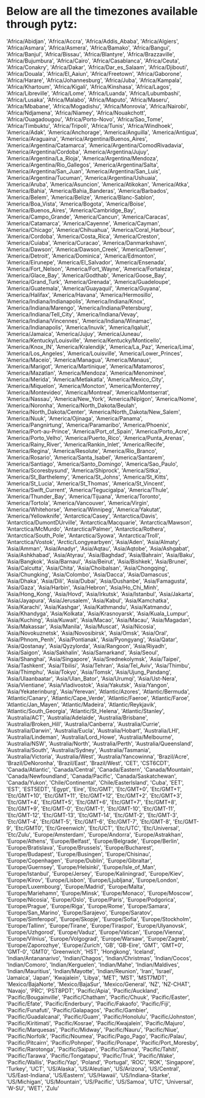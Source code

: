 # Below are all the timezones available through pytz:
 'Africa/Abidjan',
 'Africa/Accra',
 'Africa/Addis_Ababa',
 'Africa/Algiers',
 'Africa/Asmara',
 'Africa/Asmera',
 'Africa/Bamako',
 'Africa/Bangui',
 'Africa/Banjul',
 'Africa/Bissau',
 'Africa/Blantyre',
 'Africa/Brazzaville',
 'Africa/Bujumbura',
 'Africa/Cairo',
 'Africa/Casablanca',
 'Africa/Ceuta',
 'Africa/Conakry',
 'Africa/Dakar',
 'Africa/Dar_es_Salaam',
 'Africa/Djibouti',
 'Africa/Douala',
 'Africa/El_Aaiun',
 'Africa/Freetown',
 'Africa/Gaborone',
 'Africa/Harare',
 'Africa/Johannesburg',
 'Africa/Juba',
 'Africa/Kampala',
 'Africa/Khartoum',
 'Africa/Kigali',
 'Africa/Kinshasa',
 'Africa/Lagos',
 'Africa/Libreville',
 'Africa/Lome',
 'Africa/Luanda',
 'Africa/Lubumbashi',
 'Africa/Lusaka',
 'Africa/Malabo',
 'Africa/Maputo',
 'Africa/Maseru',
 'Africa/Mbabane',
 'Africa/Mogadishu',
 'Africa/Monrovia',
 'Africa/Nairobi',
 'Africa/Ndjamena',
 'Africa/Niamey',
 'Africa/Nouakchott',
 'Africa/Ouagadougou',
 'Africa/Porto-Novo',
 'Africa/Sao_Tome',
 'Africa/Timbuktu',
 'Africa/Tripoli',
 'Africa/Tunis',
 'Africa/Windhoek',
 'America/Adak',
 'America/Anchorage',
 'America/Anguilla',
 'America/Antigua',
 'America/Araguaina',
 'America/Argentina/Buenos_Aires',
 'America/Argentina/Catamarca',
 'America/Argentina/ComodRivadavia',
 'America/Argentina/Cordoba',
 'America/Argentina/Jujuy',
 'America/Argentina/La_Rioja',
 'America/Argentina/Mendoza',
 'America/Argentina/Rio_Gallegos',
 'America/Argentina/Salta',
 'America/Argentina/San_Juan',
 'America/Argentina/San_Luis',
 'America/Argentina/Tucuman',
 'America/Argentina/Ushuaia',
 'America/Aruba',
 'America/Asuncion',
 'America/Atikokan',
 'America/Atka',
 'America/Bahia',
 'America/Bahia_Banderas',
 'America/Barbados',
 'America/Belem',
 'America/Belize',
 'America/Blanc-Sablon',
 'America/Boa_Vista',
 'America/Bogota',
 'America/Boise',
 'America/Buenos_Aires',
 'America/Cambridge_Bay',
 'America/Campo_Grande',
 'America/Cancun',
 'America/Caracas',
 'America/Catamarca',
 'America/Cayenne',
 'America/Cayman',
 'America/Chicago',
 'America/Chihuahua',
 'America/Coral_Harbour',
 'America/Cordoba',
 'America/Costa_Rica',
 'America/Creston',
 'America/Cuiaba',
 'America/Curacao',
 'America/Danmarkshavn',
 'America/Dawson',
 'America/Dawson_Creek',
 'America/Denver',
 'America/Detroit',
 'America/Dominica',
 'America/Edmonton',
 'America/Eirunepe',
 'America/El_Salvador',
 'America/Ensenada',
 'America/Fort_Nelson',
 'America/Fort_Wayne',
 'America/Fortaleza',
 'America/Glace_Bay',
 'America/Godthab',
 'America/Goose_Bay',
 'America/Grand_Turk',
 'America/Grenada',
 'America/Guadeloupe',
 'America/Guatemala',
 'America/Guayaquil',
 'America/Guyana',
 'America/Halifax',
 'America/Havana',
 'America/Hermosillo',
 'America/Indiana/Indianapolis',
 'America/Indiana/Knox',
 'America/Indiana/Marengo',
 'America/Indiana/Petersburg',
 'America/Indiana/Tell_City',
 'America/Indiana/Vevay',
 'America/Indiana/Vincennes',
 'America/Indiana/Winamac',
 'America/Indianapolis',
 'America/Inuvik',
 'America/Iqaluit',
 'America/Jamaica',
 'America/Jujuy',
 'America/Juneau',
 'America/Kentucky/Louisville',
 'America/Kentucky/Monticello',
 'America/Knox_IN',
 'America/Kralendijk',
 'America/La_Paz',
 'America/Lima',
 'America/Los_Angeles',
 'America/Louisville',
 'America/Lower_Princes',
 'America/Maceio',
 'America/Managua',
 'America/Manaus',
 'America/Marigot',
 'America/Martinique',
 'America/Matamoros',
 'America/Mazatlan',
 'America/Mendoza',
 'America/Menominee',
 'America/Merida',
 'America/Metlakatla',
 'America/Mexico_City',
 'America/Miquelon',
 'America/Moncton',
 'America/Monterrey',
 'America/Montevideo',
 'America/Montreal',
 'America/Montserrat',
 'America/Nassau',
 'America/New_York',
 'America/Nipigon',
 'America/Nome',
 'America/Noronha',
 'America/North_Dakota/Beulah',
 'America/North_Dakota/Center',
 'America/North_Dakota/New_Salem',
 'America/Nuuk',
 'America/Ojinaga',
 'America/Panama',
 'America/Pangnirtung',
 'America/Paramaribo',
 'America/Phoenix',
 'America/Port-au-Prince',
 'America/Port_of_Spain',
 'America/Porto_Acre',
 'America/Porto_Velho',
 'America/Puerto_Rico',
 'America/Punta_Arenas',
 'America/Rainy_River',
 'America/Rankin_Inlet',
 'America/Recife',
 'America/Regina',
 'America/Resolute',
 'America/Rio_Branco',
 'America/Rosario',
 'America/Santa_Isabel',
 'America/Santarem',
 'America/Santiago',
 'America/Santo_Domingo',
 'America/Sao_Paulo',
 'America/Scoresbysund',
 'America/Shiprock',
 'America/Sitka',
 'America/St_Barthelemy',
 'America/St_Johns',
 'America/St_Kitts',
 'America/St_Lucia',
 'America/St_Thomas',
 'America/St_Vincent',
 'America/Swift_Current',
 'America/Tegucigalpa',
 'America/Thule',
 'America/Thunder_Bay',
 'America/Tijuana',
 'America/Toronto',
 'America/Tortola',
 'America/Vancouver',
 'America/Virgin',
 'America/Whitehorse',
 'America/Winnipeg',
 'America/Yakutat',
 'America/Yellowknife',
 'Antarctica/Casey',
 'Antarctica/Davis',
 'Antarctica/DumontDUrville',
 'Antarctica/Macquarie',
 'Antarctica/Mawson',
 'Antarctica/McMurdo',
 'Antarctica/Palmer',
 'Antarctica/Rothera',
 'Antarctica/South_Pole',
 'Antarctica/Syowa',
 'Antarctica/Troll',
 'Antarctica/Vostok',
 'Arctic/Longyearbyen',
 'Asia/Aden',
 'Asia/Almaty',
 'Asia/Amman',
 'Asia/Anadyr',
 'Asia/Aqtau',
 'Asia/Aqtobe',
 'Asia/Ashgabat',
 'Asia/Ashkhabad',
 'Asia/Atyrau',
 'Asia/Baghdad',
 'Asia/Bahrain',
 'Asia/Baku',
 'Asia/Bangkok',
 'Asia/Barnaul',
 'Asia/Beirut',
 'Asia/Bishkek',
 'Asia/Brunei',
 'Asia/Calcutta',
 'Asia/Chita',
 'Asia/Choibalsan',
 'Asia/Chongqing',
 'Asia/Chungking',
 'Asia/Colombo',
 'Asia/Dacca',
 'Asia/Damascus',
 'Asia/Dhaka',
 'Asia/Dili',
 'Asia/Dubai',
 'Asia/Dushanbe',
 'Asia/Famagusta',
 'Asia/Gaza',
 'Asia/Harbin',
 'Asia/Hebron',
 'Asia/Ho_Chi_Minh',
 'Asia/Hong_Kong',
 'Asia/Hovd',
 'Asia/Irkutsk',
 'Asia/Istanbul',
 'Asia/Jakarta',
 'Asia/Jayapura',
 'Asia/Jerusalem',
 'Asia/Kabul',
 'Asia/Kamchatka',
 'Asia/Karachi',
 'Asia/Kashgar',
 'Asia/Kathmandu',
 'Asia/Katmandu',
 'Asia/Khandyga',
 'Asia/Kolkata',
 'Asia/Krasnoyarsk',
 'Asia/Kuala_Lumpur',
 'Asia/Kuching',
 'Asia/Kuwait',
 'Asia/Macao',
 'Asia/Macau',
 'Asia/Magadan',
 'Asia/Makassar',
 'Asia/Manila',
 'Asia/Muscat',
 'Asia/Nicosia',
 'Asia/Novokuznetsk',
 'Asia/Novosibirsk',
 'Asia/Omsk',
 'Asia/Oral',
 'Asia/Phnom_Penh',
 'Asia/Pontianak',
 'Asia/Pyongyang',
 'Asia/Qatar',
 'Asia/Qostanay',
 'Asia/Qyzylorda',
 'Asia/Rangoon',
 'Asia/Riyadh',
 'Asia/Saigon',
 'Asia/Sakhalin',
 'Asia/Samarkand',
 'Asia/Seoul',
 'Asia/Shanghai',
 'Asia/Singapore',
 'Asia/Srednekolymsk',
 'Asia/Taipei',
 'Asia/Tashkent',
 'Asia/Tbilisi',
 'Asia/Tehran',
 'Asia/Tel_Aviv',
 'Asia/Thimbu',
 'Asia/Thimphu',
 'Asia/Tokyo',
 'Asia/Tomsk',
 'Asia/Ujung_Pandang',
 'Asia/Ulaanbaatar',
 'Asia/Ulan_Bator',
 'Asia/Urumqi',
 'Asia/Ust-Nera',
 'Asia/Vientiane',
 'Asia/Vladivostok',
 'Asia/Yakutsk',
 'Asia/Yangon',
 'Asia/Yekaterinburg',
 'Asia/Yerevan',
 'Atlantic/Azores',
 'Atlantic/Bermuda',
 'Atlantic/Canary',
 'Atlantic/Cape_Verde',
 'Atlantic/Faeroe',
 'Atlantic/Faroe',
 'Atlantic/Jan_Mayen',
 'Atlantic/Madeira',
 'Atlantic/Reykjavik',
 'Atlantic/South_Georgia',
 'Atlantic/St_Helena',
 'Atlantic/Stanley',
 'Australia/ACT',
 'Australia/Adelaide',
 'Australia/Brisbane',
 'Australia/Broken_Hill',
 'Australia/Canberra',
 'Australia/Currie',
 'Australia/Darwin',
 'Australia/Eucla',
 'Australia/Hobart',
 'Australia/LHI',
 'Australia/Lindeman',
 'Australia/Lord_Howe',
 'Australia/Melbourne',
 'Australia/NSW',
 'Australia/North',
 'Australia/Perth',
 'Australia/Queensland',
 'Australia/South',
 'Australia/Sydney',
 'Australia/Tasmania',
 'Australia/Victoria',
 'Australia/West',
 'Australia/Yancowinna',
 'Brazil/Acre',
 'Brazil/DeNoronha',
 'Brazil/East',
 'Brazil/West',
 'CET',
 'CST6CDT',
 'Canada/Atlantic',
 'Canada/Central',
 'Canada/Eastern',
 'Canada/Mountain',
 'Canada/Newfoundland',
 'Canada/Pacific',
 'Canada/Saskatchewan',
 'Canada/Yukon',
 'Chile/Continental',
 'Chile/EasterIsland',
 'Cuba',
 'EET',
 'EST',
 'EST5EDT',
 'Egypt',
 'Eire',
 'Etc/GMT',
 'Etc/GMT+0',
 'Etc/GMT+1',
 'Etc/GMT+10',
 'Etc/GMT+11',
 'Etc/GMT+12',
 'Etc/GMT+2',
 'Etc/GMT+3',
 'Etc/GMT+4',
 'Etc/GMT+5',
 'Etc/GMT+6',
 'Etc/GMT+7',
 'Etc/GMT+8',
 'Etc/GMT+9',
 'Etc/GMT-0',
 'Etc/GMT-1',
 'Etc/GMT-10',
 'Etc/GMT-11',
 'Etc/GMT-12',
 'Etc/GMT-13',
 'Etc/GMT-14',
 'Etc/GMT-2',
 'Etc/GMT-3',
 'Etc/GMT-4',
 'Etc/GMT-5',
 'Etc/GMT-6',
 'Etc/GMT-7',
 'Etc/GMT-8',
 'Etc/GMT-9',
 'Etc/GMT0',
 'Etc/Greenwich',
 'Etc/UCT',
 'Etc/UTC',
 'Etc/Universal',
 'Etc/Zulu',
 'Europe/Amsterdam',
 'Europe/Andorra',
 'Europe/Astrakhan',
 'Europe/Athens',
 'Europe/Belfast',
 'Europe/Belgrade',
 'Europe/Berlin',
 'Europe/Bratislava',
 'Europe/Brussels',
 'Europe/Bucharest',
 'Europe/Budapest',
 'Europe/Busingen',
 'Europe/Chisinau',
 'Europe/Copenhagen',
 'Europe/Dublin',
 'Europe/Gibraltar',
 'Europe/Guernsey',
 'Europe/Helsinki',
 'Europe/Isle_of_Man',
 'Europe/Istanbul',
 'Europe/Jersey',
 'Europe/Kaliningrad',
 'Europe/Kiev',
 'Europe/Kirov',
 'Europe/Lisbon',
 'Europe/Ljubljana',
 'Europe/London',
 'Europe/Luxembourg',
 'Europe/Madrid',
 'Europe/Malta',
 'Europe/Mariehamn',
 'Europe/Minsk',
 'Europe/Monaco',
 'Europe/Moscow',
 'Europe/Nicosia',
 'Europe/Oslo',
 'Europe/Paris',
 'Europe/Podgorica',
 'Europe/Prague',
 'Europe/Riga',
 'Europe/Rome',
 'Europe/Samara',
 'Europe/San_Marino',
 'Europe/Sarajevo',
 'Europe/Saratov',
 'Europe/Simferopol',
 'Europe/Skopje',
 'Europe/Sofia',
 'Europe/Stockholm',
 'Europe/Tallinn',
 'Europe/Tirane',
 'Europe/Tiraspol',
 'Europe/Ulyanovsk',
 'Europe/Uzhgorod',
 'Europe/Vaduz',
 'Europe/Vatican',
 'Europe/Vienna',
 'Europe/Vilnius',
 'Europe/Volgograd',
 'Europe/Warsaw',
 'Europe/Zagreb',
 'Europe/Zaporozhye',
 'Europe/Zurich',
 'GB',
 'GB-Eire',
 'GMT',
 'GMT+0',
 'GMT-0',
 'GMT0',
 'Greenwich',
 'HST',
 'Hongkong',
 'Iceland',
 'Indian/Antananarivo',
 'Indian/Chagos',
 'Indian/Christmas',
 'Indian/Cocos',
 'Indian/Comoro',
 'Indian/Kerguelen',
 'Indian/Mahe',
 'Indian/Maldives',
 'Indian/Mauritius',
 'Indian/Mayotte',
 'Indian/Reunion',
 'Iran',
 'Israel',
 'Jamaica',
 'Japan',
 'Kwajalein',
 'Libya',
 'MET',
 'MST',
 'MST7MDT',
 'Mexico/BajaNorte',
 'Mexico/BajaSur',
 'Mexico/General',
 'NZ',
 'NZ-CHAT',
 'Navajo',
 'PRC',
 'PST8PDT',
 'Pacific/Apia',
 'Pacific/Auckland',
 'Pacific/Bougainville',
 'Pacific/Chatham',
 'Pacific/Chuuk',
 'Pacific/Easter',
 'Pacific/Efate',
 'Pacific/Enderbury',
 'Pacific/Fakaofo',
 'Pacific/Fiji',
 'Pacific/Funafuti',
 'Pacific/Galapagos',
 'Pacific/Gambier',
 'Pacific/Guadalcanal',
 'Pacific/Guam',
 'Pacific/Honolulu',
 'Pacific/Johnston',
 'Pacific/Kiritimati',
 'Pacific/Kosrae',
 'Pacific/Kwajalein',
 'Pacific/Majuro',
 'Pacific/Marquesas',
 'Pacific/Midway',
 'Pacific/Nauru',
 'Pacific/Niue',
 'Pacific/Norfolk',
 'Pacific/Noumea',
 'Pacific/Pago_Pago',
 'Pacific/Palau',
 'Pacific/Pitcairn',
 'Pacific/Pohnpei',
 'Pacific/Ponape',
 'Pacific/Port_Moresby',
 'Pacific/Rarotonga',
 'Pacific/Saipan',
 'Pacific/Samoa',
 'Pacific/Tahiti',
 'Pacific/Tarawa',
 'Pacific/Tongatapu',
 'Pacific/Truk',
 'Pacific/Wake',
 'Pacific/Wallis',
 'Pacific/Yap',
 'Poland',
 'Portugal',
 'ROC',
 'ROK',
 'Singapore',
 'Turkey',
 'UCT',
 'US/Alaska',
 'US/Aleutian',
 'US/Arizona',
 'US/Central',
 'US/East-Indiana',
 'US/Eastern',
 'US/Hawaii',
 'US/Indiana-Starke',
 'US/Michigan',
 'US/Mountain',
 'US/Pacific',
 'US/Samoa',
 'UTC',
 'Universal',
 'W-SU',
 'WET',
 'Zulu'